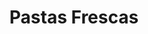 ---
title: "Pastas Frescas"
url: /ciudad-autonoma-de-buenos-aires/pastas-frescas-del-valle-iberlucea/
shop: Pasta
---